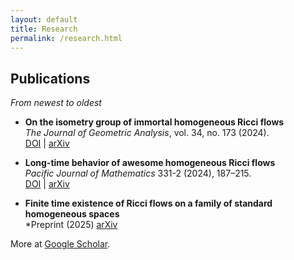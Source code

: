 ```yaml
---
layout: default
title: Research
permalink: /research.html
---
```


## Publications
*From newest to oldest*

- **On the isometry group of immortal homogeneous Ricci flows**  
  *The Journal of Geometric Analysis*, vol. 34, no. 173 (2024).  
  [DOI](https://doi.org/10.1007/s12220-024-01609-6) | [arXiv](https://arxiv.org/abs/2310.18182)

- **Long-time behavior of awesome homogeneous Ricci flows**  
  *Pacific Journal of Mathematics* 331-2 (2024), 187–215.  
  [DOI](https://doi.org/10.2140/pjm.2024.331.187) | [arXiv](https://arxiv.org/abs/2312.16517)

- **Finite time existence of Ricci flows on a family of standard homogeneous spaces**  
  *Preprint (2025)
  [arXiv](https://arxiv.org/placeholder)

More at [Google Scholar](https://scholar.google.com).
